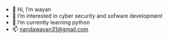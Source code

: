 - 👋 Hi, I’m wayan
- 👀 I’m interested in cyber security and sofware development
- 🌱 I’m currently learning python
- 📫 nandawayan31@gmail.com

<!---
wayan-git/wayan-git is a ✨ special ✨ repository because its `README.md` (this file) appears on your GitHub profile.
You can click the Preview link to take a look at your changes.
--->
